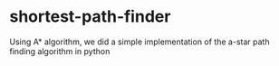 # shortest-path-finder
Using A* algorithm, we did a simple implementation of the a-star path finding algorithm in python
